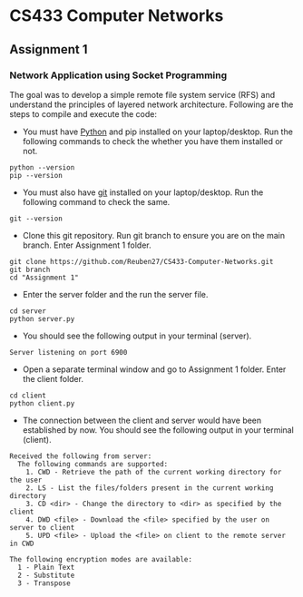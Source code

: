 # CS433 Computer Networks

## Assignment 1

### Network Application using Socket Programming

The goal was to develop a simple remote file system service (RFS) and understand the principles of layered network architecture. Following are the steps to compile and execute the code:

- You must have [Python](https://www.python.org/) and pip installed on your laptop/desktop. Run the following commands to check the whether you have them installed or not.
```
python --version
pip --version
```

- You must also have [git](https://git-scm.com/) installed on your laptop/desktop. Run the following command to check the same.
```
git --version
``` 

- Clone this git repository. Run git branch to ensure you are on the main branch. Enter Assignment 1 folder.
```
git clone https://github.com/Reuben27/CS433-Computer-Networks.git
git branch
cd "Assignment 1"
```

- Enter the server folder and the run the server file.
```
cd server
python server.py
```

- You should see the following output in your terminal (server).
```console
Server listening on port 6900
```

- Open a separate terminal window and go to Assignment 1 folder. Enter the client folder.
```
cd client
python client.py
```

- The connection between the client and server would have been established by now. You should see the following output in your terminal (client).
```console
Received the following from server:
  The following commands are supported:
    1. CWD - Retrieve the path of the current working directory for the user
    2. LS - List the files/folders present in the current working directory
    3. CD <dir> - Change the directory to <dir> as specified by the client
    4. DWD <file> - Download the <file> specified by the user on server to client
    5. UPD <file> - Upload the <file> on client to the remote server in CWD

The following encryption modes are available:
  1 - Plain Text
  2 - Substitute
  3 - Transpose
```
